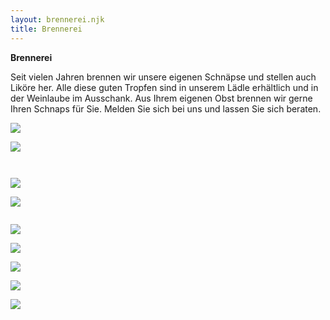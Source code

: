 ```yaml
---
layout: brennerei.njk
title: Brennerei
---
```

**Brennerei**

Seit vielen Jahren brennen wir unsere eigenen Schnäpse und stellen auch Liköre her. Alle diese guten Tropfen sind in unserem Lädle erhältlich und in der Weinlaube im Ausschank. Aus Ihrem eigenen Obst brennen wir gerne Ihren Schnaps für Sie. Melden Sie sich bei uns und lassen Sie sich beraten.

![](/assets/img/03_brennerei_volz_08.jpeg)

![](/assets/img/03_brennerei_volz_01.jpeg)

![]()

![]()

![](/assets/img/03_brennerei_volz_04.jpeg)

![](/assets/img/03_brennerei_volz_05.jpeg)

![]()

![](/assets/img/03_brennerei_volz_07.jpeg)

![](/assets/img/03_brennerei_volz_03.jpeg)

![](/assets/img/03_brennerei_volz_06.jpeg)

![](/assets/img/03_brennerei_volz_02.jpeg)

![](/assets/img/03_brennerei/03_brennerei_01.jpg)
